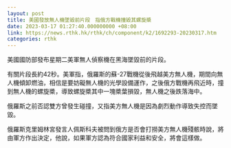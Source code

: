 ```yaml
---
layout: post
title: 美國發放無人機墜毀前片段　指俄方戰機撞毀其螺旋槳
date: 2023-03-17 01:27:40.000000000 +08:00
link: https://news.rthk.hk/rthk/ch/component/k2/1692293-20230317.htm
categories: rthk
---
```


美國國防部發布星期二美軍無人偵察機在黑海墜毀前的片段。

有關片段長約42秒。美軍指，俄羅斯的蘇-27戰機從後飛越美方無人機，期間向無人機傾卸燃油，相信是要妨礙無人機的光學設備運作，之後俄方戰機再飛近時，撞到無人機的螺旋槳，導致螺旋槳其中一塊槳葉損毀，無人機之後跌落海中。

俄羅斯之前否認雙方曾發生碰撞，又指美方無人機是因為劇烈動作導致失控而墜毀。

俄羅斯克里姆林宮發言人佩斯科夫被問到俄方是否會打撈美方無人機殘骸時說，將由軍方作出決定，他說，如果軍方認為符合國家利益和安全，將會這樣做。
